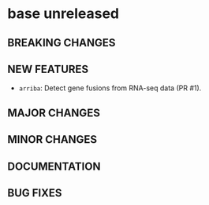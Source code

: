 # base unreleased

## BREAKING CHANGES

## NEW FEATURES

* `arriba`: Detect gene fusions from RNA-seq data (PR #1).

## MAJOR CHANGES

## MINOR CHANGES

## DOCUMENTATION

## BUG FIXES